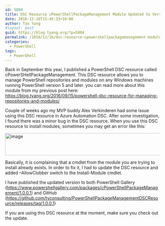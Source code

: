 ```yaml
---
id: 5804
title: DSC Resource cPowerShellPackageManagement Module Updated to Version 1.0.0.1
date: 2016-12-16T15:45:33+10:00
author: Tao Yang
#layout: post
guid: https://blog.tyang.org/?p=5804
permalink: /2016/12/16/dsc-resource-cpowershellpackagemanagement-module-updated-to-version-1-0-0-1/
categories:
  - PowerShell
tags:
  - PowerShell
---
```

Back in September this year, I published a PowerShell DSC resource called cPowerSHellPackageManagement. This DSC resource allows you to manage PowerShell repositories and modules on any Windows machines running PowerShell version 5 and later. you can read more about this module from my previous post here: <a title="https://blog.tyang.org/2016/09/15/powershell-dsc-resource-for-managing-repositories-and-modules/" href="https://blog.tyang.org/2016/09/15/powershell-dsc-resource-for-managing-repositories-and-modules/">https://blog.tyang.org/2016/09/15/powershell-dsc-resource-for-managing-repositories-and-modules/</a>

Couple of weeks ago my MVP buddy Alex Verkinderen had some issue using this DSC resource in Azure Automation DSC. After some investigation, I found there was a minor bug in the DSC resource. When you use this DSC resource to install modules, sometimes you may get an error like this:

<a href="https://blog.tyang.org/wp-content/uploads/2016/12/image-13.png"><img style="background-image: none; padding-top: 0px; padding-left: 0px; display: inline; padding-right: 0px; border: 0px;" title="image" src="https://blog.tyang.org/wp-content/uploads/2016/12/image_thumb-13.png" alt="image" width="711" height="72" border="0" /></a>

Basically, it is complaining that a cmdlet from the module you are trying to install already exists. In order to fix it, I had to update the DSC resource and added –AllowClobber switch to the Install-Module cmdlet.

I have published the updated version to both PowerShell Gallery (<a title="https://www.powershellgallery.com/packages/cPowerShellPackageManagement/1.0.0.1" href="https://www.powershellgallery.com/packages/cPowerShellPackageManagement/1.0.0.1">https://www.powershellgallery.com/packages/cPowerShellPackageManagement/1.0.0.1</a>) and GitHub (<a title="https://github.com/tyconsulting/PowerShellPackageManagementDSCResource/releases/tag/1.0.0.1" href="https://github.com/tyconsulting/PowerShellPackageManagementDSCResource/releases/tag/1.0.0.1">https://github.com/tyconsulting/PowerShellPackageManagementDSCResource/releases/tag/1.0.0.1</a>)

If you are using this DSC resource at the moment, make sure you check out the update.